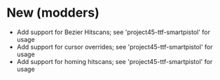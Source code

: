 # New (modders)
- Add support for Bezier Hitscans; see 'project45-ttf-smartpistol' for usage
- Add support for cursor overrides; see 'project45-ttf-smartpistol' for usage
- Add support for homing hitscans; see 'project45-ttf-smartpistol' for usage